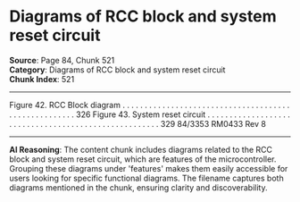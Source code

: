 # Diagrams of RCC block and system reset circuit

**Source**: Page 84, Chunk 521  
**Category**: Diagrams of RCC block and system reset circuit  
**Chunk Index**: 521

---

Figure 42. RCC Block diagram . . . . . . . . . . . . . . . . . . . . . . . . . . . . . . . . . . . . . . . . . . . . . . . . . . . . . 326
Figure 43. System reset circuit . . . . . . . . . . . . . . . . . . . . . . . . . . . . . . . . . . . . . . . . . . . . . . . . . . . . . 329
84/3353 RM0433 Rev 8

---

**AI Reasoning**: The content chunk includes diagrams related to the RCC block and system reset circuit, which are features of the microcontroller. Grouping these diagrams under 'features' makes them easily accessible for users looking for specific functional diagrams. The filename captures both diagrams mentioned in the chunk, ensuring clarity and discoverability.
